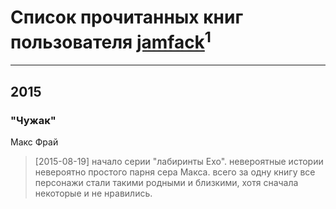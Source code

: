 # Список прочитанных книг пользователя [jamfack](http://vk.com/id138272798)<sup>1</sup>
---

## 2015

### "Чужак"
Макс Фрай
> [2015-08-19] начало серии "лабиринты Ехо". невероятные истории невероятно простого парня сера Макса. всего за одну книгу все персонажи стали такими родными и близкими, хотя сначала некоторые и не нравились.



